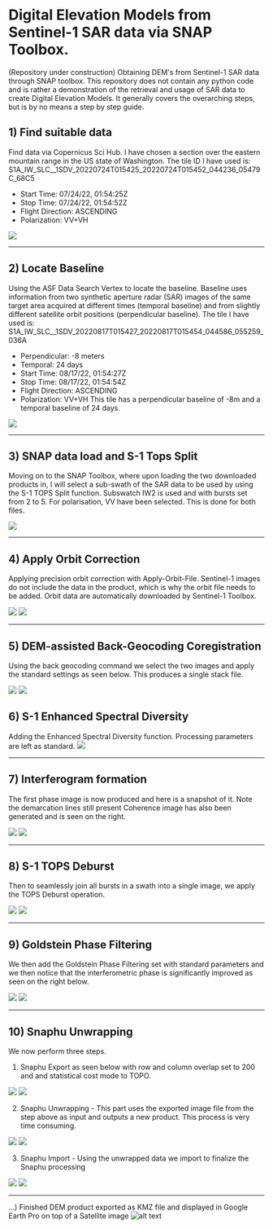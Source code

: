 # Digital Elevation Models from Sentinel-1 SAR data via SNAP Toolbox.

(Repository under construction)
Obtaining DEM's from Sentinel-1 SAR data through SNAP toolbox. This repository does not contain any python code and is rather a demonstration of the retrieval and usage of SAR data to create Digital Elevation Models. It generally covers the overarching steps, but is by no means a step by step guide. 


## 1) Find suitable data ##
Find data via Copernicus Sci Hub. I have chosen a section over the eastern mountain range in the US state of Washington.
The tile ID I have used is: S1A_IW_SLC__1SDV_20220724T015425_20220724T015452_044236_05479C_68C5
  * Start Time: 07/24/22, 01:54:25Z
  * Stop Time: 07/24/22, 01:54:52Z
  * Flight Direction: ASCENDING
  * Polarization: VV+VH

![](images/Scihub.PNG)
___

## 2) Locate Baseline ##
Using the ASF Data Search Vertex to locate the baseline. Baseline uses information from two synthetic aperture radar (SAR) images of the same target area acquired at different times (temporal baseline) and from slightly different satellite orbit positions (perpendicular baseline).
The tile I have used is: S1A_IW_SLC__1SDV_20220817T015427_20220817T015454_044586_055259_036A
  * Perpendicular: -8 meters
  * Temporal: 24 days
  * Start Time: 08/17/22, 01:54:27Z
  * Stop Time: 08/17/22, 01:54:54Z
  * Flight Direction: ASCENDING
  * Polarization: VV+VH
This tile has a perpendicular baseline of -8m and a temporal baseline of 24 days.

![](images/ASF.PNG)
___

## 3) SNAP data load and S-1 Tops Split ##
Moving on to the SNAP Toolbox, where upon loading the two downloaded products in, I will select a sub-swath of the SAR data to be used by using the S-1 TOPS Split function. Subswatch IW2 is used and with bursts set from 2 to 5. For polarisation, VV have been selected. This is done for both files.

![](images/topsplit.PNG)
___

## 4) Apply Orbit Correction ##
Applying precision orbit correction with Apply-Orbit-File. Sentinel-1 images do not include the data in the product, which is why the orbit file needs to be added.
Orbit data are automatically downloaded by Sentinel-1 Toolbox.

![](images/orbit1.PNG)  ![](images/orbit2.PNG)
___

## 5) DEM-assisted Back-Geocoding Coregistration ##
Using the back geocoding command we select the two images and apply the standard settings as seen below. This produces a single stack file.

![](images/coreg1.PNG)  ![](images/coreg2.PNG) 

## 6) S-1 Enhanced Spectral Diversity ##
Adding the Enhanced Spectral Diversity function. Processing parameters are left as standard.
![](images/esd1.PNG) 
___

## 7) Interferogram formation ##
The first phase image is now produced and here is a snapshot of it.
Note the demarcation lines still present
Coherence image has also been generated and is seen on the right.

![](images/inf1.PNG) ![](images/coh1.PNG) 
___

## 8) S-1 TOPS Deburst ##
Then to seamlessly join all bursts in a swath into a single image, we apply the TOPS Deburst operation.

![](images/deburst1.PNG) ![](images/deburst2.PNG)
___

## 9) Goldstein Phase Filtering ##
We then add the Goldstein Phase Filtering set with standard parameters and we then notice that the interferometric phase is significantly improved as seen on the right below.

![](images/gst1.PNG) ![](images/gst2.PNG)
___

## 10) Snaphu Unwrapping ##
We now perform three steps. 
1) Snaphu Export as seen below with row and column overlap set to 200 and and statistical cost mode to TOPO.

![](images/snaphu_1_1.PNG) ![](images/snaphu_1_2.PNG)

2) Snaphu Unwrapping - This part uses the exported image file from the step above as input and outputs a new product. This process is very time consuming.

![](images/snaphu_2_1.PNG) ![](images/snaphu_2_2.PNG)

3) Snaphu Import - Using the unwrapped data we import to finalize the Snaphu processing

![](images/snaphu_3_1.PNG) ![](images/snaphu_3_2.PNG)
___



...) Finished DEM product exported as KMZ file and displayed in Google Earth Pro on top of a Satellite image
![alt text](images/DEMinGE.PNG)
